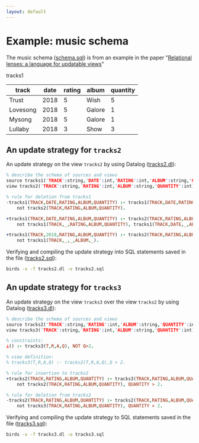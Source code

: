 ```yaml
---
layout: default
---
```


# Example: music schema

The music schema ([schema.sql]({{site.github.repository_url}}/tree/master/examples/music/schema.sql)) is from an example in the paper "[Relational lenses: a language for updatable views](https://dl.acm.org/citation.cfm?id=1142399)"

tracks1 

  track      | date | rating |  album   | quantity 
-------------|------|--------|----------|----------
 Trust       | 2018 |      5 | Wish     |        5
 Lovesong    | 2018 |      5 | Galore   |        1
 Mysong      | 2018 |      5 | Galore   |        1
 Lullaby     | 2018 |      3 | Show     |        3

## An update strategy for `tracks2`

An update strategy on the view `tracks2` by using Datalog ([tracks2.dl]({{site.github.repository_url}}/tree/master/examples/music/tracks2.dl)):

```prolog
% describe the schema of sources and views
source tracks1('TRACK':string,'DATE':int,'RATING':int,'ALBUM':string,'QUANTITY':int).
view tracks2('TRACK':string,'RATING':int,'ALBUM':string,'QUANTITY':int).

% rule for deletion from tracks1
-tracks1(TRACK,DATE,RATING,ALBUM,QUANTITY) :- tracks1(TRACK,DATE,RATING,ALBUM,QUANTITY),
    not tracks2(TRACK,RATING,ALBUM,QUANTITY).

+tracks1(TRACK,DATE,RATING,ALBUM,QUANTITY) :- tracks2(TRACK,RATING,ALBUM,QUANTITY),
    not tracks1(TRACK,_,RATING,ALBUM,QUANTITY), tracks1(TRACK,DATE,_,ALBUM,_).

+tracks1(TRACK,2018,RATING,ALBUM,QUANTITY) :- tracks2(TRACK,RATING,ALBUM,QUANTITY),
    not tracks1(TRACK,_,_,ALBUM,_).
```

Verifying and compiling the update strategy into SQL statements saved in the file ([tracks2.sql]({{site.github.repository_url}}/tree/master/examples/music/tracks2.sql)):

```bash
birds -v -f tracks2.dl -o tracks2.sql
```

## An update strategy for `tracks3`

An update strategy on the view `tracks3` over the view `tracks2` by using Datalog ([tracks3.dl]({{site.github.repository_url}}/tree/master/examples/music/tracks3.dl)):

```prolog
% describe the schema of sources and views
source tracks2('TRACK':string,'RATING':int,'ALBUM':string,'QUANTITY':int).
view tracks3('TRACK':string,'RATING':int,'ALBUM':string,'QUANTITY':int).

% constraints:
⊥() :- tracks3(T,R,A,Q), NOT Q>2.

% view definition:
% tracks3(T,R,A,Q) :- tracks2(T,R,A,Q),Q > 2.

% rule for insertion to tracks2
+tracks2(TRACK,RATING,ALBUM,QUANTITY) :- tracks3(TRACK,RATING,ALBUM,QUANTITY),
    not tracks2(TRACK,RATING,ALBUM,QUANTITY), QUANTITY > 2.

% rule for deletion from tracks2
-tracks2(TRACK,RATING,ALBUM,QUANTITY) :- tracks2(TRACK,RATING,ALBUM,QUANTITY),
    not tracks3(TRACK,RATING,ALBUM,QUANTITY), QUANTITY > 2.
```

Verifying and compiling the update strategy to SQL statements saved in the file ([tracks3.sql]({{site.github.repository_url}}/tree/master/examples/music/tracks3.sql)):
   
```bash
birds -v -f tracks3.dl -o tracks3.sql
```